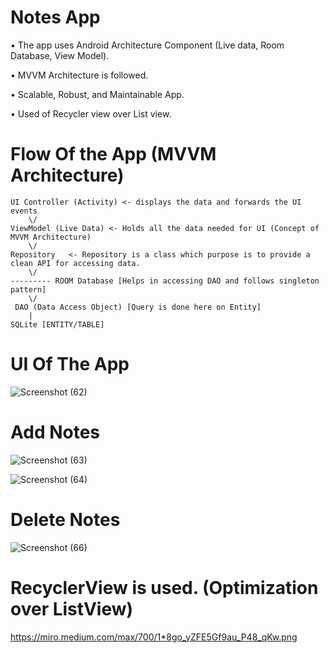 # Notes App

• The app uses Android Architecture Component (Live data, Room Database, View Model).

• MVVM Architecture is followed.

• Scalable, Robust, and Maintainable App.

• Used of Recycler view over List view.

# Flow Of the App (MVVM Architecture)

	UI Controller (Activity) <- displays the data and forwards the UI events
		\/
	ViewModel (Live Data) <- Holds all the data needed for UI (Concept of MVVM Architecture)
		\/
	Repository   <- Repository is a class which purpose is to provide a clean API for accessing data.
		\/
	--------- ROOM Database [Helps in accessing DAO and follows singleton pattern]
		\/
	 DAO (Data Access Object) [Query is done here on Entity]
		|
	SQLite [ENTITY/TABLE]

# UI Of The App

![Screenshot (62)](https://user-images.githubusercontent.com/68781168/120649203-1fa75600-c49a-11eb-85c5-d9252a5ec7ff.png)

# Add Notes

![Screenshot (63)](https://user-images.githubusercontent.com/68781168/120649244-2b931800-c49a-11eb-869b-8574e3771cc1.png)

![Screenshot (64)](https://user-images.githubusercontent.com/68781168/120649291-3483e980-c49a-11eb-8b21-a89b7fa2325b.png)

# Delete Notes

![Screenshot (66)](https://user-images.githubusercontent.com/68781168/120650381-5c278180-c49b-11eb-8497-71c4baacac01.png)

# RecyclerView is used. (Optimization over ListView)

https://miro.medium.com/max/700/1*8go_yZFE5Gf9au_P48_qKw.png


